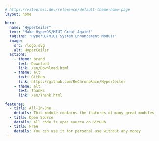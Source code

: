 ```yaml
---
# https://vitepress.dev/reference/default-theme-home-page
layout: home

hero:
  name: "HyperCeiler"
  text: "Make HyperOS/MIUI Great Again!"
  tagline: "HyperOS/MIUI System Enhancement Module"
  image:
    src: /logo.svg
    alt: HyperCeiler
  actions:
    - theme: brand
      text: Download
      link: /en/Download.html
    - theme: alt
      text: GitHub
      link: https://github.com/ReChronoRain/HyperCeiler
    - theme: alt
      text: Thanks
      link: /en/Thank.html

features:
  - title: All-In-One
    details: This module contains the features of many great modules
  - title: Open Source
    details: All code is open source on GitHub
  - title: Free
    details: You can use it for personal use without any money
---
```


